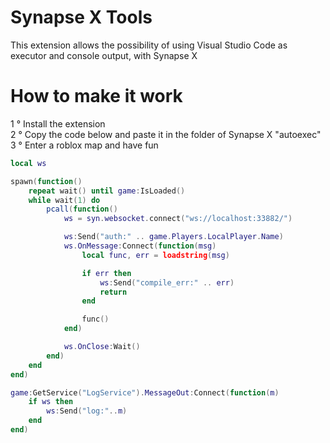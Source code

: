 # Synapse X Tools

This extension allows the possibility of using Visual Studio Code as executor and console output, with Synapse X

# How to make it work

1 ° Install the extension<br />
2 ° Copy the code below and paste it in the folder of Synapse X "autoexec"<br />
3 ° Enter a roblox map and have fun

```lua
local ws

spawn(function()
    repeat wait() until game:IsLoaded()
    while wait(1) do
        pcall(function()
            ws = syn.websocket.connect("ws://localhost:33882/")

            ws:Send("auth:" .. game.Players.LocalPlayer.Name)
            ws.OnMessage:Connect(function(msg)
                local func, err = loadstring(msg)

                if err then
                    ws:Send("compile_err:" .. err)
                    return
                end

                func()
            end)

            ws.OnClose:Wait()
        end)
    end
end)

game:GetService("LogService").MessageOut:Connect(function(m)
    if ws then
        ws:Send("log:"..m)
    end
end)
```
